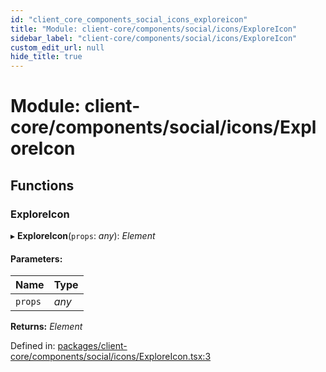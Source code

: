 ```yaml
---
id: "client_core_components_social_icons_exploreicon"
title: "Module: client-core/components/social/icons/ExploreIcon"
sidebar_label: "client-core/components/social/icons/ExploreIcon"
custom_edit_url: null
hide_title: true
---
```


# Module: client-core/components/social/icons/ExploreIcon

## Functions

### ExploreIcon

▸ **ExploreIcon**(`props`: *any*): *Element*

#### Parameters:

Name | Type |
:------ | :------ |
`props` | *any* |

**Returns:** *Element*

Defined in: [packages/client-core/components/social/icons/ExploreIcon.tsx:3](https://github.com/xr3ngine/xr3ngine/blob/5a0f83ed8/packages/client-core/components/social/icons/ExploreIcon.tsx#L3)
